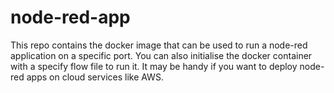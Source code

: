 # node-red-app
 This repo contains the docker image that can be used to run a node-red application on a specific port.  You can also initialise the docker container with a specify flow file to run it.    It may be handy if you want to deploy node-red apps on cloud services like AWS.

